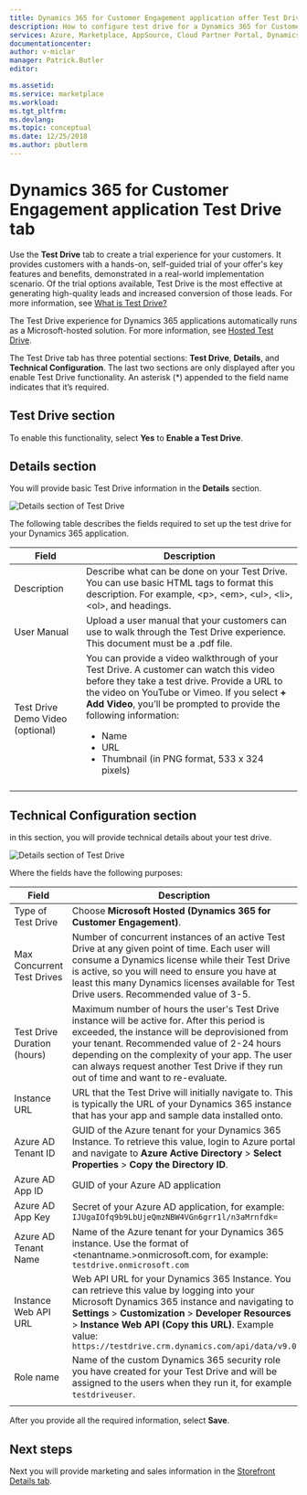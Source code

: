 ```yaml
---
title: Dynamics 365 for Customer Engagement application offer Test Drive tab - Azure Marketplace | Microsoft Docs
description: How to configure test drive for a Dynamics 365 for Customer Engagement application offer on the AppSource Marketplace.
services: Azure, Marketplace, AppSource, Cloud Partner Portal, Dynamics 365 for Customer Engagement
documentationcenter:
author: v-miclar
manager: Patrick.Butler  
editor:

ms.assetid: 
ms.service: marketplace
ms.workload: 
ms.tgt_pltfrm: 
ms.devlang: 
ms.topic: conceptual
ms.date: 12/25/2018
ms.author: pbutlerm
---
```


# Dynamics 365 for Customer Engagement application Test Drive tab

Use the **Test Drive** tab to create a trial experience for your customers.  It provides customers with a hands-on, self-guided trial of your offer's key features and benefits, demonstrated in a real-world implementation scenario.  Of the trial options available, Test Drive is the most effective at generating high-quality leads and increased conversion of those leads.  For more information, see [What is Test Drive?](../test-drive/what-is-test-drive.md)

The Test Drive experience for Dynamics 365 applications automatically runs as a Microsoft-hosted solution.  For more information, see [Hosted Test Drive](https://docs.microsoft.com/azure/marketplace/cloud-partner-portal/test-drive/hosted-test-drive).

The Test Drive tab has three potential sections: **Test Drive**, **Details**, and **Technical Configuration**.  The last two sections are only displayed after you enable Test Drive functionality.  An asterisk (*) appended to the field name indicates that it’s required. 


## Test Drive section

To enable this functionality, select **Yes** to **Enable a Test Drive**.


## Details section

You will provide basic Test Drive information in the **Details** section.   

![Details section of Test Drive](./media/test-drive-tab-details.png)

The following table describes the fields required to set up the test drive for your Dynamics 365 application.

|      Field                    |    Description                  |
|    ---------                  |  ---------------                |
|      Description              |   Describe what can be done on your Test Drive. You can use basic HTML tags to format this description. For example, &lt;p&gt;, &lt;em&gt;, &lt;ul&gt;, &lt;li&gt;, &lt;ol&gt;, and headings.  |
|  User Manual                  |   Upload a user manual that your customers can use to walk through the Test Drive experience. This document must be a .pdf file.              |
|  Test Drive Demo Video (optional) |  You can provide a video walkthrough of your Test Drive. A customer can watch this video before they take a test drive. Provide a URL to the video on YouTube or Vimeo. If you select **+ Add Video**, you’ll be prompted to provide the following information:<ul><li>Name</li><li>URL</li><li>Thumbnail (in PNG format, 533 x 324 pixels)</li></ul>  |
|   |   |


## Technical Configuration section

in this section, you will provide technical details about your test drive.

![Details section of Test Drive](./media/test-drive-tab-tech-config.png)

Where the fields have the following purposes:

|      Field                    |    Description                  |
|    ---------                  |  ---------------                |
| Type of Test Drive            | Choose **Microsoft Hosted (Dynamics 365 for Customer Engagement)**.  |
| Max Concurrent Test Drives    | Number of concurrent instances of an active Test Drive at any given point of time. Each user will consume a Dynamics license while their Test Drive is active, so you will need to ensure you have at least this many Dynamics licenses available for Test Drive users. Recommended value of 3-5.  |
| Test Drive Duration (hours)   | Maximum number of hours the user's Test Drive instance will be active for. After this period is exceeded, the instance will be deprovisioned from your tenant. Recommended value of 2-24 hours depending on the complexity of your app. The user can always request another Test Drive if they run out of time and want to re-evaluate.  |
| Instance URL                  | URL that the Test Drive will initially navigate to. This is typically the URL of your Dynamics 365 instance that has your app and sample data installed onto.  |
| Azure AD Tenant ID            | GUID of the Azure tenant for your Dynamics 365 Instance. To retrieve this value, login to Azure portal and navigate to **Azure Active Directory** > **Select Properties** > **Copy the Directory ID**.  |
| Azure AD App ID               | GUID of your Azure AD application  |
| Azure AD App Key              | Secret of your Azure AD application, for example: `IJUgaIOfq9b9LbUjeQmzNBW4VGn6grr1l/n3aMrnfdk=` |
| Azure AD Tenant Name          | Name of the Azure tenant for your Dynamics 365 instance. Use the format of <tenantname.>onmicrosoft.com, for example: `testdrive.onmicrosoft.com`  |
| Instance Web API URL          | Web API URL for your Dynamics 365 Instance. You can retrieve this value by logging into your Microsoft Dynamics 365 instance and navigating to **Settings** > **Customization** > **Developer Resources** > **Instance Web API (Copy this URL)**. Example value: `https://testdrive.crm.dynamics.com/api/data/v9.0`  |
| Role name                     | Name of the custom Dynamics 365 security role you have created for your Test Drive and will be assigned to the users when they run it, for example `testdriveuser`. |
|  |  |

After you provide all the required information, select **Save**.


## Next steps

Next you will provide marketing and sales information in the [Storefront Details tab](./cpp-storefront-details-tab.md).

